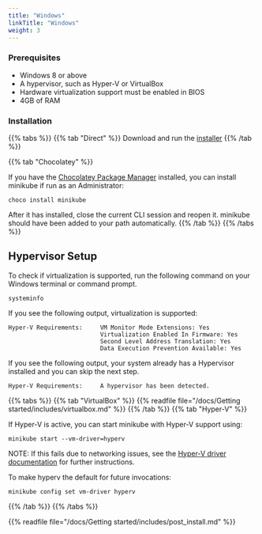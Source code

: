 ```yaml
---
title: "Windows"
linkTitle: "Windows"
weight: 3
---
```


### Prerequisites

  * Windows 8 or above
  * A hypervisor, such as Hyper-V or VirtualBox
  * Hardware virtualization support must be enabled in BIOS
  * 4GB of RAM

### Installation

{{% tabs %}}
{{% tab "Direct" %}}
Download and run the [installer](https://storage.googleapis.com/minikube/releases/latest/minikube-installer.exe)
{{% /tab %}}

{{% tab "Chocolatey" %}}

If you have the [Chocolatey Package Manager](https://chocolatey.org/) installed, you can install minikube if run as an Administrator:

```shell
choco install minikube
```

After it has installed, close the current CLI session and reopen it. minikube should have been added to your path automatically.
{{% /tab %}}
{{% /tabs %}}


## Hypervisor Setup

To check if virtualization is supported, run the following command on your Windows terminal or command prompt.

```shell
systeminfo
```
If you see the following output, virtualization is supported:

```shell
Hyper-V Requirements:     VM Monitor Mode Extensions: Yes
                          Virtualization Enabled In Firmware: Yes
                          Second Level Address Translation: Yes
                          Data Execution Prevention Available: Yes
```

If you see the following output, your system already has a Hypervisor installed and you can skip the next step.

```
Hyper-V Requirements:     A hypervisor has been detected.
```

{{% tabs %}}
{{% tab "VirtualBox" %}}
{{% readfile file="/docs/Getting started/includes/virtualbox.md" %}}
{{% /tab %}}
{{% tab "Hyper-V" %}}

If Hyper-V is active, you can start minikube with Hyper-V support using:

```shell
minikube start --vm-driver=hyperv
```

NOTE: If this fails due to networking issues, see the [Hyper-V driver documentation](https://github.com/kubernetes/minikube/blob/master/docs/drivers.md#hyper-v-driver) for further instructions.

To make hyperv the default for future invocations:

```shell
minikube config set vm-driver hyperv
```

{{% /tab %}}
{{% /tabs %}}

{{% readfile file="/docs/Getting started/includes/post_install.md" %}}